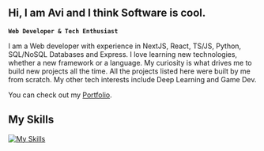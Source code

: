 ## Hi, I am Avi and I think Software is cool.

**`Web Developer & Tech Enthusiast`**

I am a Web developer with experience in NextJS, React, TS/JS, Python, SQL/NoSQL Databases and Express. I love learning new technologies, whether a new framework or a language. My curiosity is what drives me to build new projects all the time. All the projects listed here were built by me from scratch. My other tech interests include Deep Learning and Game Dev. 

You can check out my [Portfolio](https://portfolio-y4l1.vercel.app/).

## My Skills
[![My Skills](https://skillicons.dev/icons?i=js,ts,python,appsscript,git,bash,next,html,css,express,nodejs,mongodb,postgres,mysql&perline=5)](https://skillicons.dev)

